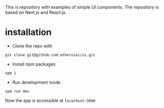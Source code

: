 This is repository with examples of simple UI components. The repository is based on Next.js and React.js. 

# installation

* Clone the repo with
```
git clone git@github.com:atherosai/ui.git
```
* Install npm packages
```
npm i 
```
* Run development mode
```
npm run dev
```

Now the app is accessible at ```localhost:3000```



